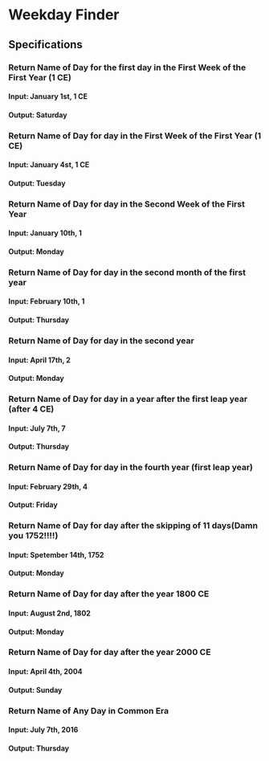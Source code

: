# Weekday Finder

## Specifications

### Return Name of Day for the first day in the First Week of the First Year (1 CE)
#### Input: January 1st, 1 CE
#### Output: Saturday

### Return Name of Day for day in the First Week of the First Year (1 CE)
#### Input: January 4st, 1 CE
#### Output: Tuesday

### Return Name of Day for day in the Second Week of the First Year
#### Input: January 10th, 1
#### Output: Monday

### Return Name of Day for day in the second month of the first year
#### Input: February 10th, 1
#### Output: Thursday

### Return Name of Day for day in the second year
#### Input: April 17th, 2
#### Output: Monday

### Return Name of Day for day in a year after the first leap year (after 4 CE)
#### Input: July 7th, 7
#### Output: Thursday

### Return Name of Day for day in the fourth year (first leap year)
#### Input: February 29th, 4
#### Output: Friday

### Return Name of Day for day after the skipping of 11 days(Damn you 1752!!!!)
#### Input: Spetember 14th, 1752
#### Output: Monday

### Return Name of Day for day after the year 1800 CE
#### Input: August 2nd, 1802
#### Output: Monday

### Return Name of Day for day after the year 2000 CE
#### Input: April 4th, 2004
#### Output: Sunday

### Return Name of Any Day in Common Era
#### Input: July 7th, 2016
#### Output: Thursday
